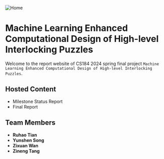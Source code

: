 ![Home](https://raw.githubusercontent.com/Linsanity81/High-LevelPuzzle/main/doc/teaser.png)

# Machine Learning Enhanced Computational Design of High-level Interlocking Puzzles

Welcome to the report website of CS184 2024 spring final project `Machine Learning Enhanced Computational Design of High-level Interlocking Puzzles`.

## Hosted Content
- Milestone Status Report
- Final Report

## Team Members

* **Ruhao Tian**
* **Yunshen Song**
* **Zixuan Wan**
* **Zineng Tang**
